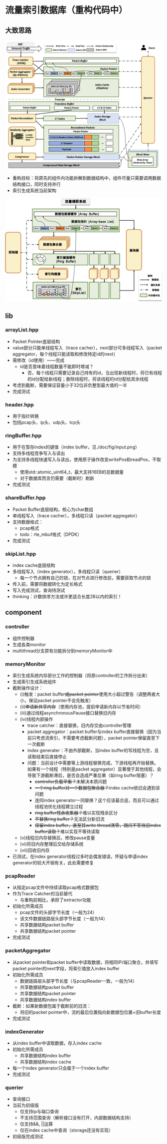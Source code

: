 # 流量索引数据库（重构代码中）

## 大致思路

![](./doc/fig/thinking.png)

* 重构目标：将原先的组件内功能拆解到数据结构中，组件尽量只需要调用数据结构接口，同时支持并行
* 索引生成系统当前架构

![](./doc/fig/index.png)

## lib
### arrayList.hpp
* Packet Pointer底层结构
* value部分只能单线程写入（trace cacher），next部分可多线程写入（packet aggregator，每个线程只能读取和修改特定id的next）
* 需修改（id使用）——完成
	* id是否意味着线程数量不能即时增减？
		* 否，每个线程只需要记录自己持有的id，当出现新线程时，将已有线程的id分配给新线程；删除线程时，将该线程的id分配给其余线程
* 考虑到截断，需要保证容量小于32位非负整型最大值的一半
* 完成测试

### header.hpp
* 用于指针转换
* 包括pcap头、ip头、udp头、tcp头

### ringBuffer.hpp
* 用于在暂存index的键值（index buffer，见./doc/fig/input.png）
* 支持多线程竞争写入与读出
* 为支持多线程快速写入与读出，使用原子操作改变writePos和readPos，不取模
	* 使用std::atomic_uint64_t，最大支持16EB的总数据量
	* 对于数据库而言仍需要（截断时）刷新
* 完成测试

### shareBuffer.hpp
* Packet Buffer底层结构，核心为char数组
* 单线程写入（trace cacher），多线程只读（packet aggregator）
* 支持数据格式：
	* pcap格式
	* todo：rte_mbuf格式（DPDK）
* 完成测试

### skipList.hpp
* index cache底层结构
* 多线程写入（index generator），多线程只读（querier）
	* 每一个节点拥有自己的锁，在对节点进行修改前，需要获取节点的锁
* 传入前，需要将数据转化为定长格式
* 写入完成测试，查询待测试
* thinking：计数排序方法或许更适合长度2B以内的索引！

## component
### controller
* 组件控制器
* 生成各类monitor
* multithread分支原有功能拆分到memoryMonitor中

### memoryMonitor
* 索引生成系统内存部分工作的控制器（将原controller的工作拆分出来）
* 生成索引生成系统组件
* 截断操作设计：
	* (i)触发：packet buffer~~或packet pointer~~使用大小超过警告（调整两者大小，保证packet pointer不会先触发）
	* (ii)~~申请新共享内存~~（使用内存池，提前申请新内存以节省时间）
	* (iii)通过线程asynchronousPause接口替换旧内存
	* (iv)线程内部操作
		* trace catcher：直接替换，旧内存交由controller管理
		* packet aggregator：packet buffer与index buffer直接替换（因为当前只考虑流索引，不需要考虑截断问题），packet pointer保留直至下一次截断
		* index generater：不由外部截断，当index buffer的写线程为空，且读取结束后直接停止
		* 问题：当前设计中需要等上游线程替换完成，下游线程再开始替换。如果有一个线程（特别是packet aggregator）显著慢于其他线程，会导致下游截断滞后，是否会造成严重后果（如ring buffer阻塞）？
			* ~~controller负载平衡？~~未解决本质问题
			* ~~一个ring buffer对一个数据包聚合器？~~index cache依旧会遇到该问题
			* 连同index generator一同替换？这个应该最合适，而且可以通过线程池优化线程建立过程
			* ~~ring buffer残余收集器？~~难以实现残余区分
			* ~~不替换ring buffer？~~无法区分新旧流
			* ~~保留index buffer，直至其write thread清零，期间不等待旧index buffer读取？~~难以实现不等待读取
	* (v)线程旧内存替换后，修改pause变量
	* (vi)将旧内存整理后交给存储系统
	* (vii)回收旧内存
* 已测试，在index generator线程过多时会偶发错误，怀疑与申请index generator的较大开销有关，此处需要修复

### pcapReader
* 从指定pcap文件中持续读取pcap格式数据包
* 作为Trace Catcher的当前替代
	* 与重构前相比，承担了extractor功能
* 初始化所需成员
	* pcap文件的头部字节长度（一般为24）
	* 该文件数据链路层头部字节长度（一般为14）
	* 共享数据结构packet buffer
	* 共享数据结构packet pointer
* 完成测试

### packetAggregator
* 从packet pointer和packet buffer中读取数据，将相同IP/端口聚合，并填写packet pointer的next字段，将索引值放入index buffer
* 初始化所需成员
	* 数据链路层头部字节长度（与pcapReader一致，一般为14）
	* 共享数据结构packet buffer
	* 共享数据结构packet pointer
	* 共享数据结构index buffer
* 截断：如果新数据包属于截断前的旧流：
	* 将旧的packet pointer中，流的最后位置指向新数据包位置+旧buffer长度
* 完成测试

### indexGenerator
* 从index buffer中读取数据，存入index cache
* 初始化所需成员
	* 共享数据结构index buffer
	* 共享数据结构index cache
* 每一个index generator只会属于一个index buffer
* 完成测试

### querier
* 查询接口
* 当前为初级版
	* 仅支持ip与端口查询
	* 不支持范围查询（解析接口没有打开，内部数据结构支持）
	* 仅支持&&, ||运算
	* 仅在index cache中查询（storage还没有实现）
* 初级版完成测试